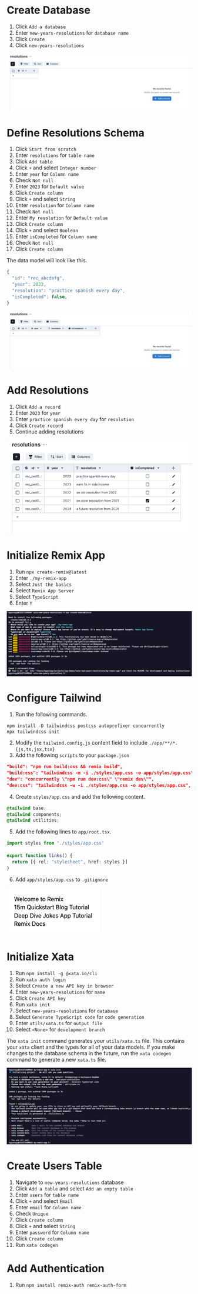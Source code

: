 # Create Database

1. Click `Add a database`
2. Enter `new-years-resolutions` for `database name`
3. Click `Create`
4. Click `new-years-resolutions`

![create database][create-database]

# Define Resolutions Schema

1. Click `Start from scratch`
2. Enter `resolutions` for `table name`
3. Click `Add table`
4. Click `+` and select `Integer number`
5. Enter `year` for `Column name`
6. Check `Not null`
7. Enter `2023` for `Default value`
8. Click `Create column`
9. Click `+` and select `String`
10. Enter `resolution` for `Column name`
11. Check `Not null`
12. Enter `My resolution` for `Default value`
13. Click `Create column`
14. Click `+` and select `Boolean`
15. Enter `isCompleted` for `Column name`
16. Check `Not null`
17. Click `Create column`

The data model will look like this.

```typescript
{
  "id": "rec_abcdefg",
  "year": 2023,
  "resolution": "practice spanish every day",
  "isCompleted": false,
}
```

![define schema][define-schema]

# Add Resolutions

1. Click `Add a record`
2. Enter `2023` for `year`
3. Enter `practice spanish every day` for `resolution`
4. Click `Create record`
5. Continue adding resolutions

![add resolutions][add-resolutions]

# Initialize Remix App

1. Run `npx create-remix@latest`
2. Enter `./my-remix-app`
3. Select `Just the basics`
4. Select `Remix App Server`
5. Select `TypeScript`
6. Enter `Y`

![initializeremix][initialize-remix]

# Configure Tailwind

1. Run the following commands.

```text
npm install -D tailwindcss postcss autoprefixer concurrently
npx tailwindcss init
```

2. Modify the `tailwind.config.js` content field to include `./app/**/*.{js,ts,jsx,tsx}`
3. Add the following `scripts` to your `package.json`

```json
"build": "npm run build:css && remix build",
"build:css": "tailwindcss -m -i ./styles/app.css -o app/styles/app.css",
"dev": "concurrently \"npm run dev:css\" \"remix dev\"",
"dev:css": "tailwindcss -w -i ./styles/app.css -o app/styles/app.css",
```

4. Create `styles/app.css` and add the following content.

```css
@tailwind base;
@tailwind components;
@tailwind utilities;
```

5. Add the following lines to `app/root.tsx`.

```typescript
import styles from "./styles/app.css"

export function links() {
  return [{ rel: "stylesheet", href: styles }]
}
```

6. Add `app/styles/app.css` to `.gitignore`

![configure tailwind][configure-tailwind]

# Initialize Xata

1. Run `npm install -g @xata.io/cli`
2. Run `xata auth login`
3. Select `Create a new API key in browser`
4. Enter `new-years-resolutions` for `name`
5. Click `Create API key`
6. Run `xata init`
7. Select `new-years-resolutions` for `database`
8. Select `Generate TypeScript code` for `code generation`
9. Enter `utils/xata.ts` for `output file`
10. Select `<None>` for `development branch`

The `xata init` command generates your `utils/xata.ts` file. This contains your `xata` client and the types for all of your data models. If you make changes to the database schema in the future, run the `xata codegen` command to generate a new `xata.ts` file.

![initialize xata][initialize-xata]

# Create Users Table

1. Navigate to `new-years-resolutions` database
2. Click `Add a table` and select `Add an empty table`
3. Enter `users` for `table name`
4. Click `+` and select `Email`
5. Enter `email` for `Column name`
6. Check `Unique`
7. Click `Create column`
4. Click `+` and select `String`
5. Enter `password` for `Column name`
6. Click `Create column`
7. Run `xata codegen`

# Add Authentication
1. Run `npm install remix-auth remix-auth-form`


[create-database]: images/create-database.png
[define-schema]: images/define-schema.png
[add-resolutions]: images/add-resolutions.png
[initialize-remix]: images/initialize-remix.png
[configure-tailwind]: images/configure-tailwind.png
[initialize-xata]: images/initialize-xata.png
